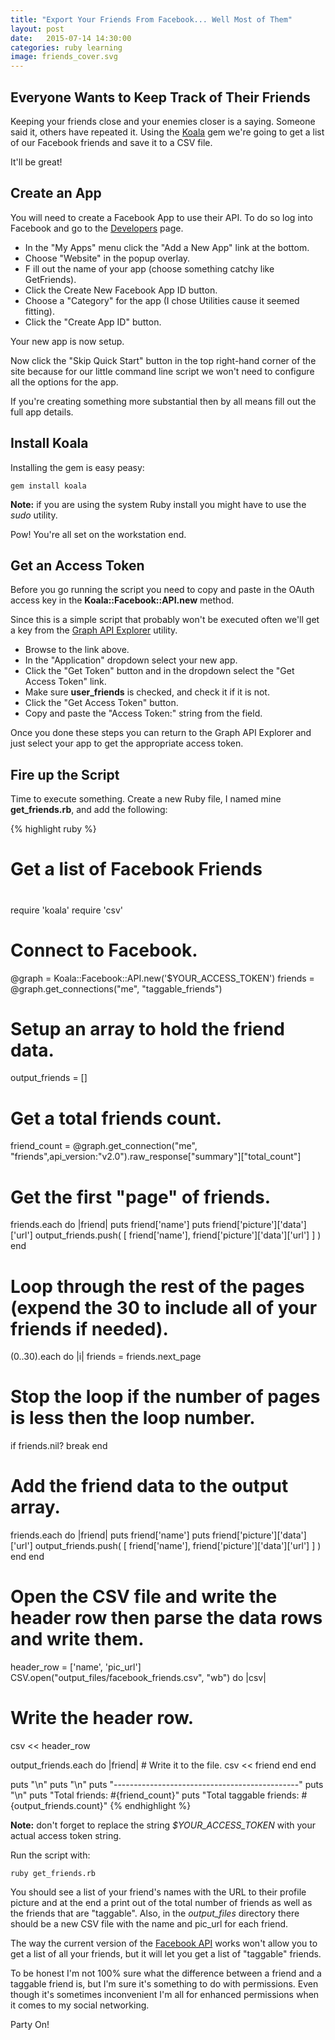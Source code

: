 ```yaml
---
title: "Export Your Friends From Facebook... Well Most of Them"
layout: post
date:   2015-07-14 14:30:00
categories: ruby learning
image: friends_cover.svg
---
```


## Everyone Wants to Keep Track of Their Friends

Keeping your friends close and your enemies closer is a saying.  Someone said it, others have repeated it.  Using the [Koala](https://github.com/arsduo/koala) gem we're going to get a list of our Facebook friends and save it to a CSV file. 

It'll be great!

<!--more-->

## Create an App

You will need to create a Facebook App to use their API.  To do so log into Facebook and go to the [Developers](https://developers.facebook.com/) page.

* In the "My Apps" menu click the "Add a New App" link at the bottom.
* Choose "Website" in the popup overlay.
* F ill out the name of your app (choose something catchy like GetFriends).
* Click the Create New Facebook App ID button.
* Choose a "Category" for the app (I chose Utilities cause it seemed fitting).
* Click the "Create App ID" button.

Your new app is now setup.

Now click the "Skip Quick Start" button in the top right-hand corner of the site because for our little command line script we won't need to configure all the options for the app.

If you're creating something more substantial then by all means fill out the full app details.

## Install Koala

Installing the gem is easy peasy:

```
gem install koala
```

**Note:** if you are using the system Ruby install you might have to use the *sudo* utility.

Pow! You're all set on the workstation end.

## Get an Access Token

Before you go running the script you need to copy and paste in the OAuth access key in the **Koala::Facebook::API.new** method.  

Since this is a simple script that probably won't be executed often we'll get a key from the [Graph API Explorer](https://developers.facebook.com/tools/explorer/) utility.

* Browse to the link above.
* In the "Application" dropdown select your new app.
* Click the "Get Token" button and in the dropdown select the "Get Access Token" link.
* Make sure **user_friends** is checked, and check it if it is not.
* Click the "Get Access Token" button.
* Copy and paste the "Access Token:" string from the field.

Once you done these steps you can return to the Graph API Explorer and just select your app to get the appropriate access token.

## Fire up the Script

Time to execute something.  Create a new Ruby file, I named mine **get_friends.rb**, and add the following:


{% highlight ruby %}

#
# Get a list of Facebook Friends
#

require 'koala'
require 'csv'

# Connect to Facebook.
@graph = Koala::Facebook::API.new('$YOUR_ACCESS_TOKEN')
friends = @graph.get_connections("me", "taggable_friends")

# Setup an array to hold the friend data.
output_friends = []

# Get a total friends count.
friend_count = @graph.get_connection("me", "friends",api_version:"v2.0").raw_response["summary"]["total_count"]

# Get the first "page" of friends.
friends.each do |friend|
  puts friend['name']
  puts friend['picture']['data']['url']
  output_friends.push( [ friend['name'], friend['picture']['data']['url'] ] )
end

# Loop through the rest of the pages (expend the 30 to include all of your friends if needed).
(0..30).each do |i|
  friends = friends.next_page
  
  # Stop the loop if the number of pages is less then the loop number.
  if friends.nil?
    break
  end

  # Add the friend data to the output array.
  friends.each do |friend|
    puts friend['name']
    puts friend['picture']['data']['url']
    output_friends.push( [ friend['name'], friend['picture']['data']['url'] ] )
  end
end

# Open the CSV file and write the header row then parse the data rows and write them.
header_row = ['name', 'pic_url']
CSV.open("output_files/facebook_friends.csv", "wb") do |csv|
  # Write the header row.
  csv << header_row
  
  output_friends.each do |friend|
    # Write it to the file.
    csv << friend
  end
end

puts "\n"
puts "\n"
puts "----------------------------------------------"
puts "\n"
puts "Total friends: #{friend_count}"
puts "Total taggable friends: #{output_friends.count}"
{% endhighlight %}


**Note:** don't forget to replace the string *$YOUR_ACCESS_TOKEN* with your actual access token string.

Run the script with:

```
ruby get_friends.rb
```

You should see a list of your friend's names with the URL to their profile picture and at the end a print out of the total number of friends as well as the friends that are "taggable".  Also, in the *output_files* directory there should be a new CSV file with the name and pic_url for each friend.

The way the current version of the [Facebook API](https://developers.facebook.com/docs/apps/faq#friends_permissions) works won't allow you to get a list of all your friends, but it will let you get a list of "taggable" friends.  

To be honest I'm not 100% sure what the difference between a friend and a taggable friend is, but I'm sure it's something to do with permissions.  Even though it's sometimes inconvenient I'm all for enhanced permissions when it comes to my social networking.

Party On!
